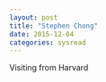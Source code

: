 ```yaml
---
layout: post
title: "Stephen Chong"
date: 2015-12-04
categories: sysread
---
```


Visiting from Harvard
